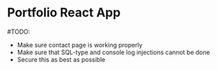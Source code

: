 # Portfolio React App

#TODO:
- Make sure contact page is working properly
- Make sure that SQL-type and console log injections cannot be done
- Secure this as best as possible
